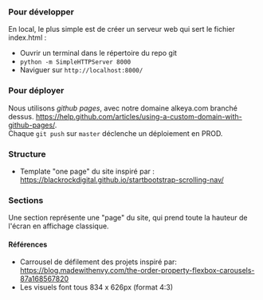 ### Pour développer
En local, le plus simple est de créer un serveur web qui sert le fichier index.html :
* Ouvrir un terminal dans le répertoire du repo git
* `python -m SimpleHTTPServer 8000`
* Naviguer sur `http://localhost:8000/`

### Pour déployer
Nous utilisons _github pages_, avec notre domaine alkeya.com branché dessus. https://help.github.com/articles/using-a-custom-domain-with-github-pages/.  
Chaque `git push` sur `master` déclenche un déploiement en PROD.

### Structure
* Template "one page" du site inspiré par : https://blackrockdigital.github.io/startbootstrap-scrolling-nav/  

### Sections
Une section représente une "page" du site, qui prend toute la hauteur de l'écran en affichage classique.
#### Références
* Carrousel de défilement des projets inspiré par: https://blog.madewithenvy.com/the-order-property-flexbox-carousels-87a168567820
* Les visuels font tous 834 x 626px (format 4:3)
